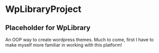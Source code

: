 # WpLibraryProject

## Placeholder for WpLibrary 
An OOP way to create wordpress themes.
Much to come, first I have to make myself more familiar in working with this platform! 